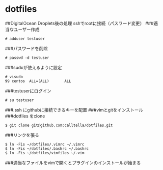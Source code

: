 # dotfiles
##DigitalOcean Droplets後の処理
sshでrootに接続（パスワード変更）
###適当なユーザー作成

    # adduser testuser

###パスワードを削除

    # passwd -d testuser

###sudoが使えるように設定

    # visudo
    99 centos  ALL=(ALL)       ALL

###testuserにログイン

    # su testuser

###.ssh にgithubに接続できるキーを配置
###vimとgitをインストール
###dotfiles をclone

    $ git clone git@github.com:calltella/dotfiles.git

###リンクを張る

    $ ln -Fis ~/dotfiles/.vimrc ~/.vimrc
    $ ln -Fis ~/dotfiles/.bashrc ~/.bashrc
    $ ln -Fis ~/dotfiles/vimfiles ~/.vim

###適当なファイルをvimで開くとプラグインのインストールが始まる
